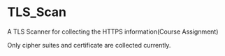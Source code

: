 # TLS_Scan
A TLS Scanner for collecting the HTTPS information(Course Assignment) 

Only cipher suites and certificate are collected currently.
